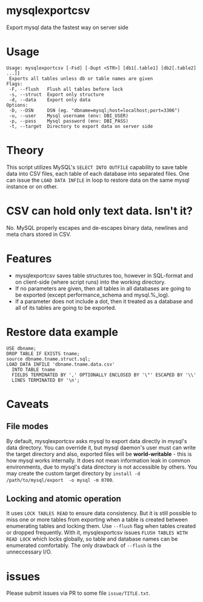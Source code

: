 # mysqlexportcsv
Export mysql data the fastest way on server side

# Usage
```
Usage: mysqlexportcsv [-Fsd] [-Dupt <STR>] [db1[.table1] [db2[.table2] ...]]
 Exports all tables unless db or table names are given
Flags:
 -F, --flush   Flush all tables before lock
 -s, --struct  Export only structure
 -d, --data    Export only data
Options:
 -D, --DSN     DSN (eg. "dbname=mysql;host=localhost;port=3306")
 -u, --user    Mysql username (env: DBI_USER)
 -p, --pass    Mysql password (env: DBI_PASS)
 -t, --target  Directory to export data on server side
```

# Theory
This script utilizes MySQL's ``SELECT INTO OUTFILE`` capability
to save table data into CSV files, each table of each database  into
separated files. One can issue the ``LOAD DATA INFILE`` in loop to
restore data on the same mysql instance or on other.

# CSV can hold only text data. Isn't it?
No. MySQL properly escapes and de-escapes binary data, newlines and 
meta chars stored in CSV.

# Features
* mysqlexportcsv saves table structures too, however
in SQL-format and on client-side (where script runs) into
the working directory.
* If no parameters are given, then all tables in all databases 
are going to be exported (except performance_schema and mysql.%_log).
* If a parameter does not include a dot, then it treated as a database
and all of its tables are going to be exported.

# Restore data example
```
USE dbname;
DROP TABLE IF EXISTS tname;
source dbname.tname.struct.sql;
LOAD DATA INFILE 'dbname.tname.data.csv'
  INTO TABLE tname
  FIELDS TERMINATED BY ',' OPTIONALLY ENCLOSED BY '\"' ESCAPED BY '\\'
  LINES TERMINATED BY '\n';
```

# Caveats

## File modes
By default, mysqlexportcsv asks mysql to export data directly in 
mysql's data directory. You can override it, but mysql daemon's
user must can write the target directory and also, exported 
files will be **world-writable** - this is how mysql works internally.
It does not mean information leak in common environments, due to
mysql's data directory is not accessible by others. You may
create the custom target directory by ``install -d /path/to/mysql/export 
-o mysql -m 0700``.

## Locking and atomic operation
It uses ``LOCK TABLES READ`` to ensure data consistency. But it is still
possible to miss one or more tables from exporting when a table is
created between enumerating tables and locking them.
Use ``--flush`` flag when tables created or dropped frequently. With it,
mysqlexportcsv issues ``FLUSH TABLES WITH READ LOCK`` which locks
globally, so table and database names can be enumerated comfortably.
The only drawback of ``--flush`` is the unneccessary I/O.

# issues
Please submit issues via PR to some file `issue/TITLE.txt`.
